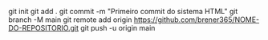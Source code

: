 git init
git add .
git commit -m "Primeiro commit do sistema HTML"
git branch -M main
git remote add origin https://github.com/brener365/NOME-DO-REPOSITORIO.git
git push -u origin main